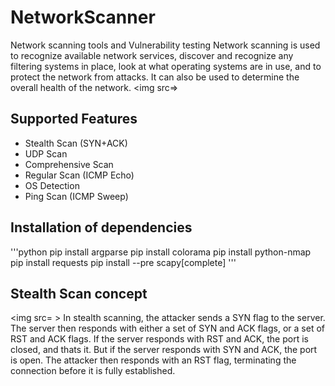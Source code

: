 # NetworkScanner
Network scanning tools and Vulnerability testing
Network scanning is used to recognize available network services, discover and recognize any filtering systems in place, look at what operating systems are in use, and to protect the network from attacks. It can also be used to determine the overall health of the network.
<img src=>

## Supported Features
* Stealth Scan (SYN+ACK)
* UDP Scan
* Comprehensive Scan
* Regular Scan (ICMP Echo)
* OS Detection
* Ping Scan (ICMP Sweep)

## Installation of dependencies
 '''python
 pip install argparse
 pip install colorama
 pip install python-nmap
 pip install requests
 pip install --pre scapy[complete]
 '''
 
 ## Stealth Scan concept 
 <img src= >
 In stealth scanning, the attacker sends a SYN flag to the server. The server then responds with either a set of SYN and ACK flags, or a set of RST and ACK flags. If the server responds with RST and ACK, the port is closed, and thats it. But if the server responds with SYN and ACK, the port is open. The attacker then responds with an RST flag, terminating the connection before it is fully established.
